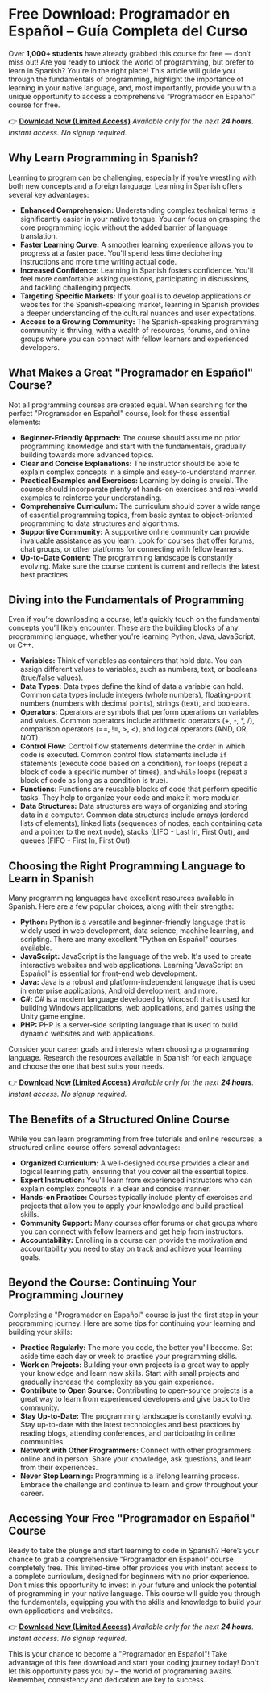 # Free Download: Programador en Español – Guía Completa del Curso

Over **1,000+ students** have already grabbed this course for free — don’t miss out! Are you ready to unlock the world of programming, but prefer to learn in Spanish? You're in the right place! This article will guide you through the fundamentals of programming, highlight the importance of learning in your native language, and, most importantly, provide you with a unique opportunity to access a comprehensive “Programador en Español” course for free.

👉 [**Download Now (Limited Access)**](https://udemywork.com/programador-en-espanol)
_Available only for the next **24 hours**. Instant access. No signup required._

## Why Learn Programming in Spanish?

Learning to program can be challenging, especially if you're wrestling with both new concepts and a foreign language. Learning in Spanish offers several key advantages:

*   **Enhanced Comprehension:** Understanding complex technical terms is significantly easier in your native tongue. You can focus on grasping the core programming logic without the added barrier of language translation.
*   **Faster Learning Curve:** A smoother learning experience allows you to progress at a faster pace. You'll spend less time deciphering instructions and more time writing actual code.
*   **Increased Confidence:** Learning in Spanish fosters confidence. You'll feel more comfortable asking questions, participating in discussions, and tackling challenging projects.
*   **Targeting Specific Markets:** If your goal is to develop applications or websites for the Spanish-speaking market, learning in Spanish provides a deeper understanding of the cultural nuances and user expectations.
*   **Access to a Growing Community:** The Spanish-speaking programming community is thriving, with a wealth of resources, forums, and online groups where you can connect with fellow learners and experienced developers.

## What Makes a Great "Programador en Español" Course?

Not all programming courses are created equal. When searching for the perfect "Programador en Español" course, look for these essential elements:

*   **Beginner-Friendly Approach:** The course should assume no prior programming knowledge and start with the fundamentals, gradually building towards more advanced topics.
*   **Clear and Concise Explanations:** The instructor should be able to explain complex concepts in a simple and easy-to-understand manner.
*   **Practical Examples and Exercises:** Learning by doing is crucial. The course should incorporate plenty of hands-on exercises and real-world examples to reinforce your understanding.
*   **Comprehensive Curriculum:** The curriculum should cover a wide range of essential programming topics, from basic syntax to object-oriented programming to data structures and algorithms.
*   **Supportive Community:** A supportive online community can provide invaluable assistance as you learn. Look for courses that offer forums, chat groups, or other platforms for connecting with fellow learners.
*   **Up-to-Date Content:** The programming landscape is constantly evolving. Make sure the course content is current and reflects the latest best practices.

## Diving into the Fundamentals of Programming

Even if you’re downloading a course, let's quickly touch on the fundamental concepts you’ll likely encounter. These are the building blocks of any programming language, whether you're learning Python, Java, JavaScript, or C++.

*   **Variables:** Think of variables as containers that hold data. You can assign different values to variables, such as numbers, text, or booleans (true/false values).
*   **Data Types:** Data types define the kind of data a variable can hold. Common data types include integers (whole numbers), floating-point numbers (numbers with decimal points), strings (text), and booleans.
*   **Operators:** Operators are symbols that perform operations on variables and values. Common operators include arithmetic operators (+, -, \*, /), comparison operators (==, !=, >, <), and logical operators (AND, OR, NOT).
*   **Control Flow:** Control flow statements determine the order in which code is executed. Common control flow statements include `if` statements (execute code based on a condition), `for` loops (repeat a block of code a specific number of times), and `while` loops (repeat a block of code as long as a condition is true).
*   **Functions:** Functions are reusable blocks of code that perform specific tasks. They help to organize your code and make it more modular.
*   **Data Structures:** Data structures are ways of organizing and storing data in a computer. Common data structures include arrays (ordered lists of elements), linked lists (sequences of nodes, each containing data and a pointer to the next node), stacks (LIFO - Last In, First Out), and queues (FIFO - First In, First Out).

## Choosing the Right Programming Language to Learn in Spanish

Many programming languages have excellent resources available in Spanish. Here are a few popular choices, along with their strengths:

*   **Python:** Python is a versatile and beginner-friendly language that is widely used in web development, data science, machine learning, and scripting. There are many excellent "Python en Español" courses available.
*   **JavaScript:** JavaScript is the language of the web. It's used to create interactive websites and web applications. Learning "JavaScript en Español" is essential for front-end web development.
*   **Java:** Java is a robust and platform-independent language that is used in enterprise applications, Android development, and more.
*   **C#:** C# is a modern language developed by Microsoft that is used for building Windows applications, web applications, and games using the Unity game engine.
*   **PHP:** PHP is a server-side scripting language that is used to build dynamic websites and web applications.

Consider your career goals and interests when choosing a programming language. Research the resources available in Spanish for each language and choose the one that best suits your needs.

👉 [**Download Now (Limited Access)**](https://udemywork.com/programador-en-espanol)
_Available only for the next **24 hours**. Instant access. No signup required._

## The Benefits of a Structured Online Course

While you can learn programming from free tutorials and online resources, a structured online course offers several advantages:

*   **Organized Curriculum:** A well-designed course provides a clear and logical learning path, ensuring that you cover all the essential topics.
*   **Expert Instruction:** You'll learn from experienced instructors who can explain complex concepts in a clear and concise manner.
*   **Hands-on Practice:** Courses typically include plenty of exercises and projects that allow you to apply your knowledge and build practical skills.
*   **Community Support:** Many courses offer forums or chat groups where you can connect with fellow learners and get help from instructors.
*   **Accountability:** Enrolling in a course can provide the motivation and accountability you need to stay on track and achieve your learning goals.

## Beyond the Course: Continuing Your Programming Journey

Completing a "Programador en Español" course is just the first step in your programming journey. Here are some tips for continuing your learning and building your skills:

*   **Practice Regularly:** The more you code, the better you'll become. Set aside time each day or week to practice your programming skills.
*   **Work on Projects:** Building your own projects is a great way to apply your knowledge and learn new skills. Start with small projects and gradually increase the complexity as you gain experience.
*   **Contribute to Open Source:** Contributing to open-source projects is a great way to learn from experienced developers and give back to the community.
*   **Stay Up-to-Date:** The programming landscape is constantly evolving. Stay up-to-date with the latest technologies and best practices by reading blogs, attending conferences, and participating in online communities.
*   **Network with Other Programmers:** Connect with other programmers online and in person. Share your knowledge, ask questions, and learn from their experiences.
*   **Never Stop Learning:** Programming is a lifelong learning process. Embrace the challenge and continue to learn and grow throughout your career.

## Accessing Your Free "Programador en Español" Course

Ready to take the plunge and start learning to code in Spanish? Here’s your chance to grab a comprehensive "Programador en Español" course completely free. This limited-time offer provides you with instant access to a complete curriculum, designed for beginners with no prior experience. Don't miss this opportunity to invest in your future and unlock the potential of programming in your native language. This course will guide you through the fundamentals, equipping you with the skills and knowledge to build your own applications and websites.

👉 [**Download Now (Limited Access)**](https://udemywork.com/programador-en-espanol)
_Available only for the next **24 hours**. Instant access. No signup required._

This is your chance to become a "Programador en Español"! Take advantage of this free download and start your coding journey today! Don't let this opportunity pass you by – the world of programming awaits. Remember, consistency and dedication are key to success.
